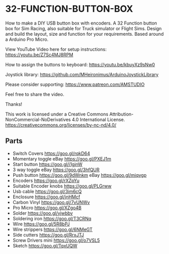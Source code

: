# 32-FUNCTION-BUTTON-BOX

How to make a DIY USB button box with encoders. A 32 Function button box for Sim Racing, also suitable for Truck simulator or Flight Sims. Design and build the layout, size and function for your requirements. Based around a Arduino Pro Micro. 

View YouTube Video here for setup instructions: https://youtu.be/Z7Sc4MJ8RPM

How to assign the buttons to keyboard: https://youtu.be/kbuyXz9sNw0

Joystick library: https://github.com/MHeironimus/ArduinoJoystickLibrary

Please consider supporting: https://www.patreon.com/AMSTUDIO


Feel free to share the video. 

Thanks!

This work is licensed under a Creative Commons Attribution-NonCommercial-NoDerivatives 4.0 International License.
https://creativecommons.org/licenses/by-nc-nd/4.0/


## Parts
- Switch Covers https://goo.gl/rqkD64
- Momentary toggle eBay https://goo.gl/PXEJ1m
- Start button https://goo.gl/i1gjnW
- 3 way toggle eBay https://goo.gl/3hfQUR
- Push button https://goo.gl/9dWnkm eBay https://goo.gl/mjqvgp
- Encoders https://goo.gl/rXZpYu
- Suitable Encoder knobs https://goo.gl/PLGrww
- Usb cable https://goo.gl/3im6cQ
- Enclosure https://goo.gl/jnHMcf
- Carbon Vinyl https://goo.gl/7vUNWv
- Pro Micro https://goo.gl/XZgo4B
- Solder https://goo.gl/vjwbbv
- Soldering iron https://goo.gl/T3CRNq
- Wire https://goo.gl/5R8bPJ
- Wire strippers https://goo.gl/6NMeGT
- Side cutters https://goo.gl/RrxJTJ
- Screw Drivers mini https://goo.gl/o7VSL5
- Sketch https://goo.gl/TqxUQW
